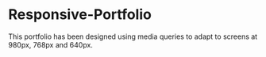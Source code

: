 # Responsive-Portfolio

This portfolio has been designed using media queries to adapt to screens at 980px, 768px and 640px. 
